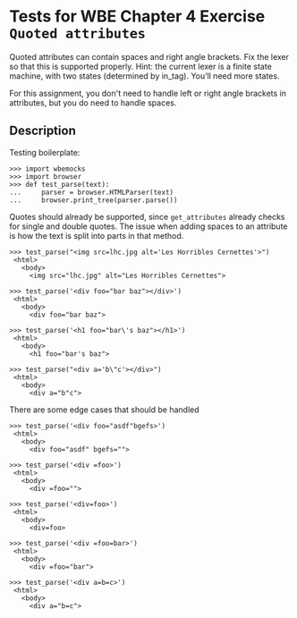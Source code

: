 Tests for WBE Chapter 4 Exercise `Quoted attributes`
====================================================

Quoted attributes can contain spaces and right angle brackets. Fix the
lexer so that this is supported properly. Hint: the current lexer is a
finite state machine, with two states (determined by in_tag). You’ll
need more states.

For this assignment, you don't need to handle left or right angle
brackets in attributes, but you do need to handle spaces.

Description
------------


Testing boilerplate:

    >>> import wbemocks
    >>> import browser
    >>> def test_parse(text):
    ...     parser = browser.HTMLParser(text)
    ...     browser.print_tree(parser.parse())

Quotes should already be supported, since `get_attributes` already checks for
  single and double quotes.
The issue when adding spaces to an attribute is how the text is split into 
  parts in that method.

    >>> test_parse("<img src=lhc.jpg alt='Les Horribles Cernettes'>")
     <html>
       <body>
         <img src="lhc.jpg" alt="Les Horribles Cernettes">

    >>> test_parse('<div foo="bar baz"></div>')
     <html>
       <body>
         <div foo="bar baz">

    >>> test_parse('<h1 foo="bar\'s baz"></h1>')
     <html>
       <body>
         <h1 foo="bar's baz">

    >>> test_parse("<div a='b\"c'></div>")
     <html>
       <body>
         <div a="b"c">


There are some edge cases that should be handled

    >>> test_parse('<div foo="asdf"bgefs>')
     <html>
       <body>
         <div foo="asdf" bgefs="">

    >>> test_parse('<div =foo>')
     <html>
       <body>
         <div =foo="">

    >>> test_parse('<div=foo>')
     <html>
       <body>
         <div=foo>

    >>> test_parse('<div =foo=bar>')
     <html>
       <body>
         <div =foo="bar">

    >>> test_parse('<div a=b=c>')
     <html>
       <body>
         <div a="b=c">
